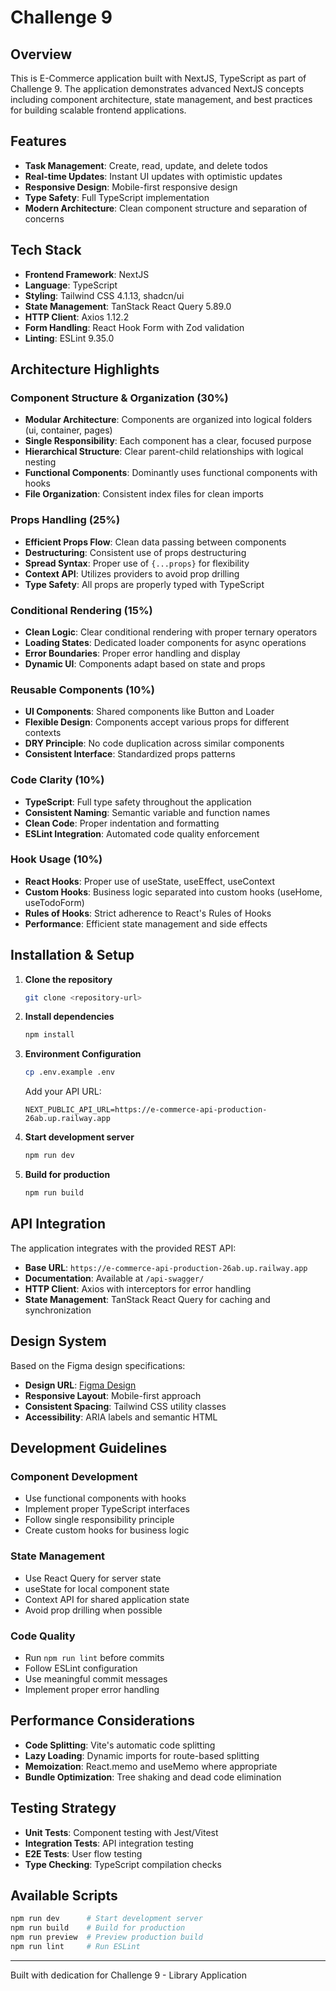 # Challenge 9

## Overview

This is E-Commerce application built with NextJS, TypeScript as part of Challenge 9. The application demonstrates advanced NextJS concepts including component architecture, state management, and best practices for building scalable frontend applications.

## Features

- **Task Management**: Create, read, update, and delete todos
- **Real-time Updates**: Instant UI updates with optimistic updates
- **Responsive Design**: Mobile-first responsive design
- **Type Safety**: Full TypeScript implementation
- **Modern Architecture**: Clean component structure and separation of concerns

## Tech Stack

- **Frontend Framework**: NextJS
- **Language**: TypeScript
- **Styling**: Tailwind CSS 4.1.13, shadcn/ui
- **State Management**: TanStack React Query 5.89.0
- **HTTP Client**: Axios 1.12.2
- **Form Handling**: React Hook Form with Zod validation
- **Linting**: ESLint 9.35.0

## Architecture Highlights

### Component Structure & Organization (30%)

- **Modular Architecture**: Components are organized into logical folders (ui, container, pages)
- **Single Responsibility**: Each component has a clear, focused purpose
- **Hierarchical Structure**: Clear parent-child relationships with logical nesting
- **Functional Components**: Dominantly uses functional components with hooks
- **File Organization**: Consistent index files for clean imports

### Props Handling (25%)

- **Efficient Props Flow**: Clean data passing between components
- **Destructuring**: Consistent use of props destructuring
- **Spread Syntax**: Proper use of `{...props}` for flexibility
- **Context API**: Utilizes providers to avoid prop drilling
- **Type Safety**: All props are properly typed with TypeScript

### Conditional Rendering (15%)

- **Clean Logic**: Clear conditional rendering with proper ternary operators
- **Loading States**: Dedicated loader components for async operations
- **Error Boundaries**: Proper error handling and display
- **Dynamic UI**: Components adapt based on state and props

### Reusable Components (10%)

- **UI Components**: Shared components like Button and Loader
- **Flexible Design**: Components accept various props for different contexts
- **DRY Principle**: No code duplication across similar components
- **Consistent Interface**: Standardized props patterns

### Code Clarity (10%)

- **TypeScript**: Full type safety throughout the application
- **Consistent Naming**: Semantic variable and function names
- **Clean Code**: Proper indentation and formatting
- **ESLint Integration**: Automated code quality enforcement

### Hook Usage (10%)

- **React Hooks**: Proper use of useState, useEffect, useContext
- **Custom Hooks**: Business logic separated into custom hooks (useHome, useTodoForm)
- **Rules of Hooks**: Strict adherence to React's Rules of Hooks
- **Performance**: Efficient state management and side effects

## Installation & Setup

1. **Clone the repository**

   ```bash
   git clone <repository-url>
   ```

2. **Install dependencies**

   ```bash
   npm install
   ```

3. **Environment Configuration**

   ```bash
   cp .env.example .env
   ```

   Add your API URL:

   ```
   NEXT_PUBLIC_API_URL=https://e-commerce-api-production-26ab.up.railway.app
   ```

4. **Start development server**

   ```bash
   npm run dev
   ```

5. **Build for production**
   ```bash
   npm run build
   ```

## API Integration

The application integrates with the provided REST API:

- **Base URL**: `https://e-commerce-api-production-26ab.up.railway.app`
- **Documentation**: Available at `/api-swagger/`
- **HTTP Client**: Axios with interceptors for error handling
- **State Management**: TanStack React Query for caching and synchronization

## Design System

Based on the Figma design specifications:

- **Design URL**: [Figma Design](https://www.figma.com/design/W38k1PafXVD6LnAQo8lNWe/Ecommerce---Batch-4---V2?node-id=29411-12622&p=f&t=5fTIHhewMNSW24oI-0)
- **Responsive Layout**: Mobile-first approach
- **Consistent Spacing**: Tailwind CSS utility classes
- **Accessibility**: ARIA labels and semantic HTML

## Development Guidelines

### Component Development

- Use functional components with hooks
- Implement proper TypeScript interfaces
- Follow single responsibility principle
- Create custom hooks for business logic

### State Management

- Use React Query for server state
- useState for local component state
- Context API for shared application state
- Avoid prop drilling when possible

### Code Quality

- Run `npm run lint` before commits
- Follow ESLint configuration
- Use meaningful commit messages
- Implement proper error handling

## Performance Considerations

- **Code Splitting**: Vite's automatic code splitting
- **Lazy Loading**: Dynamic imports for route-based splitting
- **Memoization**: React.memo and useMemo where appropriate
- **Bundle Optimization**: Tree shaking and dead code elimination

## Testing Strategy

- **Unit Tests**: Component testing with Jest/Vitest
- **Integration Tests**: API integration testing
- **E2E Tests**: User flow testing
- **Type Checking**: TypeScript compilation checks

## Available Scripts

```bash
npm run dev      # Start development server
npm run build    # Build for production
npm run preview  # Preview production build
npm run lint     # Run ESLint
```

---

Built with dedication for Challenge 9 - Library Application
